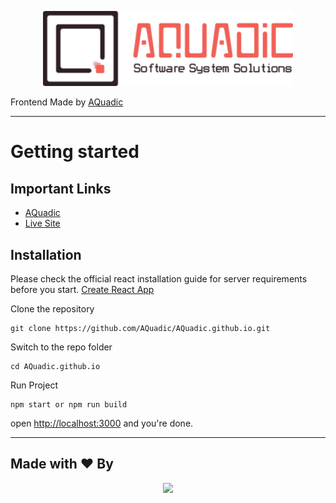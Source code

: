 <p align="center"><a href="https://aquadic.github.io" target="_blank"><img src="./public/images/logo_vertical.svg" width="400"></a></p>

Frontend Made by [AQuadic](https://aquadic.com)

----------

# Getting started

## Important Links

- [AQuadic](https://aquadic.com)
- [Live Site](https://aquadic.github.io)

## Installation

Please check the official react installation guide for server requirements before you start. [Create React App](https://github.com/facebook/create-react-app)

Clone the repository

    git clone https://github.com/AQuadic/AQuadic.github.io.git

Switch to the repo folder

    cd AQuadic.github.io

Run Project

    npm start or npm run build

open [http://localhost:3000](http://localhost:3000) and you're done.

----------

## Made with ♥ By

<p align="center"><a href="https://AQuadic.com" target="_blank"><img src="https://AQuadic.com/img/logo.svg" width="200"></a></p>
